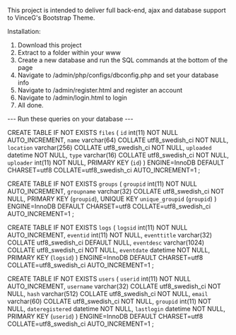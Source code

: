 This project is intended to deliver full back-end, ajax and database support to VinceG's Bootstrap Theme.

Installation:

1. Download this project
2. Extract to a folder within your www
3. Create a new database and run the SQL commands at the bottom of the page
4. Navigate to /admin/php/configs/dbconfig.php and set your database info
5. Navigate to /admin/register.html and register an account
6. Navigate to /admin/login.html to login
7. All done.

--- Run these queries on your database ---

CREATE TABLE IF NOT EXISTS `files` (
  `id` int(11) NOT NULL AUTO_INCREMENT,
  `name` varchar(64) COLLATE utf8_swedish_ci NOT NULL,
  `location` varchar(256) COLLATE utf8_swedish_ci NOT NULL,
  `uploaded` datetime NOT NULL,
  `type` varchar(16) COLLATE utf8_swedish_ci NOT NULL,
  `uploader` int(11) NOT NULL,
  PRIMARY KEY (`id`)
) ENGINE=InnoDB DEFAULT CHARSET=utf8 COLLATE=utf8_swedish_ci AUTO_INCREMENT=1 ;

CREATE TABLE IF NOT EXISTS `groups` (
  `groupid` int(11) NOT NULL AUTO_INCREMENT,
  `groupname` varchar(32) COLLATE utf8_swedish_ci NOT NULL,
  PRIMARY KEY (`groupid`),
  UNIQUE KEY `unique_groupid` (`groupid`)
) ENGINE=InnoDB  DEFAULT CHARSET=utf8 COLLATE=utf8_swedish_ci AUTO_INCREMENT=1 ;

CREATE TABLE IF NOT EXISTS `logs` (
  `logsid` int(11) NOT NULL AUTO_INCREMENT,
  `eventid` int(11) NOT NULL,
  `eventtitle` varchar(32) COLLATE utf8_swedish_ci DEFAULT NULL,
  `eventdesc` varchar(1024) COLLATE utf8_swedish_ci NOT NULL,
  `eventdate` datetime NOT NULL,
  PRIMARY KEY (`logsid`)
) ENGINE=InnoDB  DEFAULT CHARSET=utf8 COLLATE=utf8_swedish_ci AUTO_INCREMENT=1 ;

CREATE TABLE IF NOT EXISTS `users` (
  `userid` int(11) NOT NULL AUTO_INCREMENT,
  `username` varchar(32) COLLATE utf8_swedish_ci NOT NULL,
  `hash` varchar(512) COLLATE utf8_swedish_ci NOT NULL,
  `email` varchar(60) COLLATE utf8_swedish_ci NOT NULL,
  `groupid` int(11) NOT NULL,
  `dateregistered` datetime NOT NULL,
  `lastlogin` datetime NOT NULL,
  PRIMARY KEY (`userid`)
) ENGINE=InnoDB  DEFAULT CHARSET=utf8 COLLATE=utf8_swedish_ci AUTO_INCREMENT=1 ;